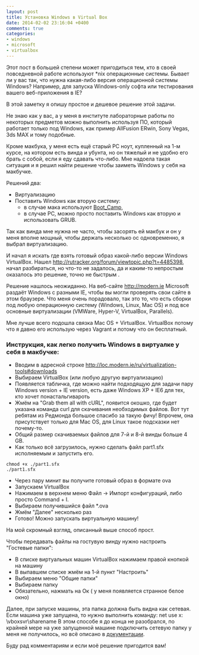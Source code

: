 ```yaml
---
layout: post
title: Установка Windows в Virtual Box
date: 2014-02-02 23:16:04 +0400
comments: true
categories:
- windows
- microsoft
- virtualbox
---
```


Этот пост в большей степени может пригодиться тем, кто в своей повседневной работе используют *nix операционные системы.
Бывает ли у вас так, что нужна какая-либо версия операционной системы Windows? Например, для запуска
Windows-only софта или тестирования вашего веб-приложения в IE?

В этой заметку я опишу простое и дешевое решение этой задачи.

<!-- more -->

Не знаю как у вас, а у меня в институте лабораторные работы по некоторых предметов можно
выполнить используя ПО, который работает только под Windows, как пример AllFusion ERwin, Sony Vegas, 3ds MAX и тому подобные.

Кроме макбука, у меня есть ещё старый PC ноут, купленный на 1-м курсе, на котором есть винда и убунта,
но он тяжелый и не удобно его брать с собой, если я еду сдавать что-либо.
Мне надоела такая ситуация и я решил найти решение чтобы заиметь Windows у себя на макбучке.

Решений два:

- Виртуализацию
- Поставить Windows как вторую систему:
  - в случае мака используют [Boot_Camp](https://ru.wikipedia.org/wiki/Boot_Camp),
  - в случае PC, можно просто поставить Windows как вторую и использовать GRUB.

Так как винда мне нужна не часто, чтобы засорять ей макбук и он у меня вполне мощный,
 чтобы держать несколько ос одновременно, я выбрал виртуализацию.

И начал я искать где взять готовый образ какой-либо версии Windows VirtualBox.
Нашел http://rutracker.org/forum/viewtopic.php?t=4485398, начал разбираться,
но что-то не задалось, да и каким-то непростым оказалось это решение, точно не быстрым .

Решение нашлось неожиданно. На веб-сайте http://modern.ie Microsoft раздаёт Windows с разными IE, чтобы
вы могли проверять свои сайте в этом браузере. Что меня очень порадовало, так это то, что есть сборки
под любую операционную систему (Windows, Linux, Mac OS) и под все основные
виртуализации (VMWare, Hyper-V, VirtualBox, Parallels).

Мне лучше всего подошла связка Mac OS + VirtualBox.
VirtualBox потому что я давно его использую через Vagrant и потому что он бесплатный.

### Инструкция, как легко получить Windows в виртуалке у себя в макбучке:

- Вводим в адресной строке http://loc.modern.ie/ru/virtualization-tools#downloads
- Выбираем VirtualBox (или любую другую виртуализацию)
- Появляется табличка, где можно найти подходящую для задачи пару Windows version + IE version, есть даже Windows XP + IE6 для тех, кто хочет понастальгивароть
- Жмём на "Grab them all with cURL", появится окошко, где будет указана команда curl для скачивания необходимых файлов.
Вот тут ребятам из Редмонда большое спасибо за такую фичу! Впрочем, она присутствует только для Mac OS,
для Linux такое подсказки нет почему-то.
- Общий размер скачиваемых файлов для 7-й и 8-й винды больше 4 GB.
-  Как только всё загрузилось, нужно сделать файл part1.sfx исполняемым и запустить его.
```
chmod +x ./part1.sfx
./part1.sfx
```
- Через пару минит вы получите готовый образ в формате ova
- Запускаем VirtualBox
- Нажимаем в верхнем меню Файл -> Импорт конфигураций, либо просто Command + I.
- Выбираем получившийся файл *.ova
- Жмём "Далее" несколько раз
- Готово! Можно запускать виртуальную машину!

На мой скромный взгляд, описанный выше способ прост.

Чтобы передавать файлы на гостувую винду нужно настроить "Гостевые папки":
- В списке виртуальных машин VirtualBox нажимаем правой кнопкой на машину
- В выпавшем списке жмём на 1-й пункт "Настроить"
- Выбираем меню "Общие папки"
- Выбираем папку
- Обязательно, нажмать на Ок ( у меня появляется странное белое окно)

Далее, при запуске машины, эта папка должна быть видна как сетевая.
Если машина уже запущена, то нужно выполнить команду:
net use x: \\vboxsvr\sharename
В этом способе я до конца не разобрался, по крайней мере на уже запущенной машине
подключить сетевую папку у меня не получилось, но всё описано в [документации](https://www.virtualbox.org/manual/ch04.html#sharedfolders).

Буду рад комментариям и если моё решение пригодится вам!

